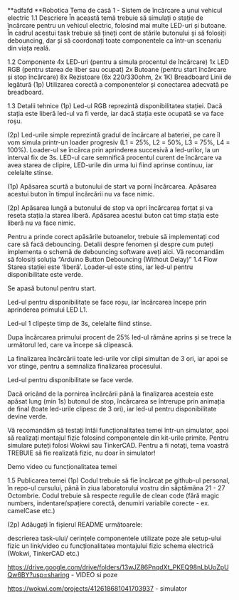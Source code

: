 **adfafd
**Robotica Tema de casă 1 - ⁠Sistem de încărcare a unui vehicul electric 1.1 Descriere În această temă trebuie să simulați o stație de încărcare pentru un vehicul electric, folosind mai multe LED-uri și butoane. În cadrul acestui task trebuie să țineți cont de stările butonului și să folosiți debouncing, dar și să coordonați toate componentele ca într-un scenariu din viața reală.

1.2 Componente 4x LED-uri (pentru a simula procentul de încărcare) 1x LED RGB (pentru starea de liber sau ocupat) 2x Butoane (pentru start încărcare și stop încărcare) 8x Rezistoare (6x 220/330ohm, 2x 1K) Breadboard Linii de legătură (1p) Utilizarea corectă a componentelor și conectarea adecvată pe breadboard.

1.3 Detalii tehnice (1p) Led-ul RGB reprezintă disponibilitatea stației. Dacă stația este liberă led-ul va fi verde, iar dacă stația este ocupată se va face roșu.

(2p) Led-urile simple reprezintă gradul de încărcare al bateriei, pe care îl vom simula printr-un loader progresiv (L1 = 25%, L2 = 50%, L3 = 75%, L4 = 100%). Loader-ul se încărca prin aprinderea succesivă a led-urilor, la un interval fix de 3s. LED-ul care semnifică procentul curent de încărcare va avea starea de clipire, LED-urile din urma lui fiind aprinse continuu, iar celelalte stinse.

(1p) Apăsarea scurtă a butonului de start va porni încărcarea. Apăsarea acestui buton în timpul încărcării nu va face nimic.

(2p) Apăsarea lungă a butonului de stop va opri încărcarea forțat și va reseta stația la starea liberă. Apăsarea acestui buton cat timp stația este liberă nu va face nimic.

Pentru a prinde corect apăsările butoanelor, trebuie să implementați cod care să facă debouncing. Detalii despre fenomen și despre cum puteți implementa o schemă de debouncing software aveți aici. Vă recomandăm să folosiți soluția “Arduino Button Debouncing (Without Delay)” 1.4 Flow Starea stației este ‘liberă’. Loader-ul este stins, iar led-ul pentru disponibilitate este verde.

Se apasă butonul pentru start.

Led-ul pentru disponibilitate se face roșu, iar încărcarea începe prin aprinderea primului LED L1.

Led-ul 1 clipește timp de 3s, celelalte fiind stinse.

Dupa încărcarea primului procent de 25% led-ul rămâne aprins și se trece la următorul led, care va începe să clipească.

La finalizarea încărcării toate led-urile vor clipi simultan de 3 ori, iar apoi se vor stinge, pentru a semnaliza finalizarea procesului.

Led-ul pentru disponibilitate se face verde.

Dacă oricând de la pornirea încărcării până la finalizarea acesteia este apăsat lung (min 1s) butonul de stop, încărcarea se întrerupe prin animația de final (toate led-urile clipesc de 3 ori), iar led-ul pentru disponibilitate devine verde.

Vă recomandăm să testați întâi funcționalitatea temei într-un simulator, apoi să realizați montajul fizic folosind componentele din kit-urile primite. Pentru simulare puteți folosi Wokwi sau TinkerCAD. Pentru a fi notați, tema voastră TREBUIE să fie realizată fizic, nu doar în simulator!

Demo video cu funcționalitatea temei

1.5 Publicarea temei (1p) Codul trebuie să fie încărcat pe github-ul personal, în repo-ul cursului, până în ziua laboratorului vostru din săptămâna 21 - 27 Octombrie. Codul trebuie să respecte regulile de clean code (fără magic numbers, indentare/spațiere corectă, denumiri variabile corecte - ex. camelCase etc.)

(2p) Adăugați în fișierul README următoarele:

descrierea task-ului/ cerințele componentele utilizate poze ale setup-ului fizic un link/video cu funcționalitatea montajului fizic schema electrică (Wokwi, TinkerCAD etc.)

https://drive.google.com/drive/folders/13wJZ86PnqdXt_PKEQ98nLbUoZpUQw6BY?usp=sharing - VIDEO si poze

https://wokwi.com/projects/412618681041703937 - simulator
